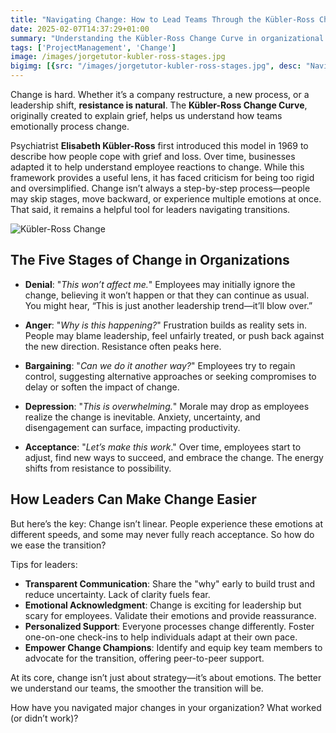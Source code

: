 ```yaml
---
title: "Navigating Change: How to Lead Teams Through the Kübler-Ross Change Curve"
date: 2025-02-07T14:37:29+01:00
summary: "Understanding the Kübler-Ross Change Curve in organizational change management can help leaders support their teams through transitions and ease emotional resistance"
tags: ['ProjectManagement', 'Change']
image: /images/jorgetutor-kubler-ross-stages.jpg
bigimg: [{src: "/images/jorgetutor-kubler-ross-stages.jpg", desc: "Navigating Change Kubler Ross"}]
---
```


Change is hard. Whether it’s a company restructure, a new process, or a leadership shift, **resistance is natural**. The **Kübler-Ross Change Curve**, originally created to explain grief, helps us understand how teams emotionally process change.

Psychiatrist **Elisabeth Kübler-Ross** first introduced this model in 1969 to describe how people cope with grief and loss. Over time, businesses adapted it to help understand employee reactions to change. While this framework provides a useful lens, it has faced criticism for being too rigid and oversimplified. Change isn’t always a step-by-step process—people may skip stages, move backward, or experience multiple emotions at once. That said, it remains a helpful tool for leaders navigating transitions.

![Kübler-Ross Change](/images/jorgetutor-kubler-ross-stages.jpg)

## The Five Stages of Change in Organizations

- **Denial**: "*This won’t affect me.*" Employees may initially ignore the change, believing it won’t happen or that they can continue as usual. You might hear, “This is just another leadership trend—it’ll blow over.”

- **Anger**: "*Why is this happening?*" Frustration builds as reality sets in. People may blame leadership, feel unfairly treated, or push back against the new direction. Resistance often peaks here.

- **Bargaining**: "*Can we do it another way?*" Employees try to regain control, suggesting alternative approaches or seeking compromises to delay or soften the impact of change.

- **Depression**: "*This is overwhelming.*" Morale may drop as employees realize the change is inevitable. Anxiety, uncertainty, and disengagement can surface, impacting productivity.

- **Acceptance**: "*Let’s make this work*." Over time, employees start to adjust, find new ways to succeed, and embrace the change. The energy shifts from resistance to possibility.

## How Leaders Can Make Change Easier

But here’s the key: Change isn’t linear. People experience these emotions at different speeds, and some may never fully reach acceptance. So how do we ease the transition?

Tips for leaders:

- **Transparent Communication**: Share the "why" early to build trust and reduce uncertainty. Lack of clarity fuels fear.
- **Emotional Acknowledgment**: Change is exciting for leadership but scary for employees. Validate their emotions and provide reassurance.
- **Personalized Support**: Everyone processes change differently. Foster one-on-one check-ins to help individuals adapt at their own pace.
- **Empower Change Champions**: Identify and equip key team members to advocate for the transition, offering peer-to-peer support.

At its core, change isn’t just about strategy—it’s about emotions. The better we understand our teams, the smoother the transition will be.

How have you navigated major changes in your organization? What worked (or didn’t work)?